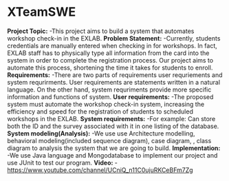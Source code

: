 # XTeamSWE
**Project Topic:**
-This project aims to build a system that automates workshop check-in in the EXLAB.
**Problem Statement:**
-Currently, students credentials are manually entered when checking in for workshops. In fact, EXLAB staff has to physically type all information from the card into the system in order to complete the registration process. Our project aims to automate this process, shortening the time it takes for students to enroll.
**Requirements:**
-There are two parts of requirements user requriements and system requrirments. User requirements are statements written in a natural language. On the other hand, system requriments provide more specific information and functions of system.
**User requirements:**
-The proposed system must automate the workshop check-in system, increasing the efficiency and speed for the registration of students to scheduled workshops in the EXLAB.
**System requirements:**
-For example: Can store both the ID and the survey associated with it in one listing of the database.
**System modeling(Analysis):**
-We use use Architecture modelling, behavioral modeling(included sequence diagram), case diagram, , class diagram to analysis the system that we are going to build.
**Implementation:**
-We use Java language and Mongodatabase to implement our project and use JUnit to test our program.
**Video:**
-https://www.youtube.com/channel/UCniQ_n11C0ujuRKCeBFm7Zg 

